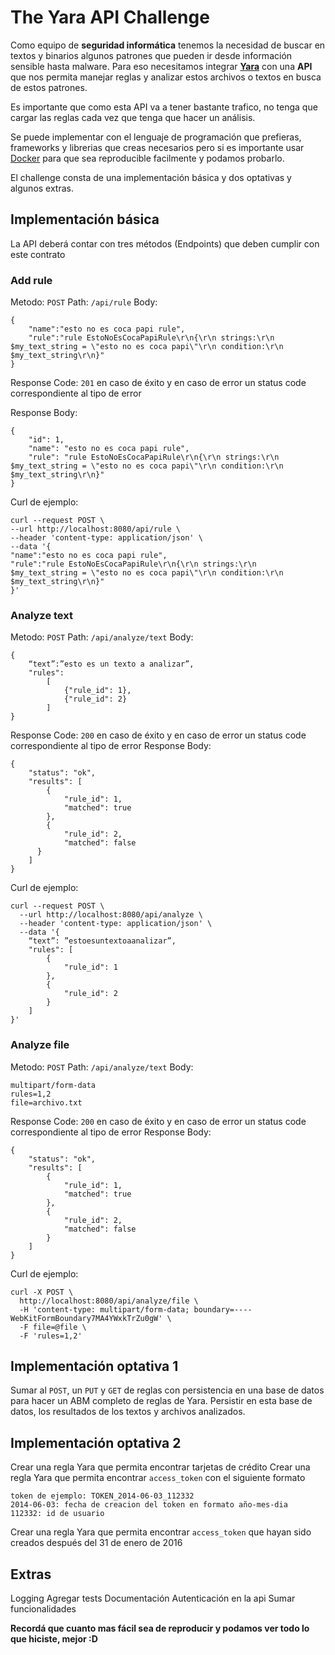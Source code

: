 # The Yara API Challenge

Como equipo de **seguridad informática** tenemos la necesidad de buscar en textos y binarios algunos patrones que pueden ir desde información sensible hasta malware. Para eso necesitamos integrar **[Yara](http://virustotal.github.io/yara/)** con una **API** que nos permita manejar reglas y analizar estos archivos o textos en busca de estos patrones.

Es importante que como esta API va a tener bastante trafico, no tenga que cargar las reglas cada vez que tenga que hacer un análisis.

Se puede implementar con el lenguaje de programación que prefieras, frameworks y librerias que creas necesarios pero si es importante usar [Docker](https://www.docker.com/) para que sea reproducible facilmente y podamos probarlo.

El challenge consta de una implementación básica y dos optativas y algunos extras.


## Implementación básica

La API deberá contar con tres métodos (Endpoints) que deben cumplir con este contrato

### Add rule
Metodo: `POST`
Path: `/api/rule`
Body:

    {
	    "name":"esto no es coca papi rule",
	    "rule":"rule EstoNoEsCocaPapiRule\r\n{\r\n strings:\r\n $my_text_string = \"esto no es coca papi\"\r\n condition:\r\n $my_text_string\r\n}"
    }

Response Code: `201` en caso de éxito y en caso de error un status code correspondiente al tipo de error

Response Body:

    {
	    "id": 1,
	    "name": "esto no es coca papi rule",
	    "rule": "rule EstoNoEsCocaPapiRule\r\n{\r\n strings:\r\n $my_text_string = \"esto no es coca papi\"\r\n condition:\r\n $my_text_string\r\n}"
    }
   
Curl de ejemplo:
   
    curl --request POST \
    --url http://localhost:8080/api/rule \
    --header 'content-type: application/json' \
    --data '{
    "name":"esto no es coca papi rule",
    "rule":"rule EstoNoEsCocaPapiRule\r\n{\r\n strings:\r\n $my_text_string = \"esto no es coca papi\"\r\n condition:\r\n $my_text_string\r\n}"
    }'

  ### Analyze text
Metodo: `POST`
Path: `/api/analyze/text`
Body:

    {
	    “text”:”esto es un texto a analizar”,
	    "rules": 
		    [
			    {"rule_id": 1},
			    {"rule_id": 2}
		    ]
    }
 Response Code: `200` en caso de éxito y en caso de error un status code correspondiente al tipo de error
 Response Body:

    {
		"status": "ok",
		"results": [
			{
				"rule_id": 1,
				"matched": true
			},
			{
				"rule_id": 2,
				"matched": false
		  }
		]
	}

   Curl de ejemplo:   

    curl --request POST \
      --url http://localhost:8080/api/analyze \
      --header 'content-type: application/json' \
      --data '{
    	“text”: ”estoesuntextoaanalizar”,
    	"rules": [
    		{
    			"rule_id": 1
    		},
    		{
    			"rule_id": 2
    		}
    	]
    }'

### Analyze file
Metodo: `POST`
Path: `/api/analyze/text`
Body:  

    multipart/form-data
    rules=1,2
    file=archivo.txt

 Response Code: `200` en caso de éxito y en caso de error un status code correspondiente al tipo de error
 Response Body:

    {
		"status": "ok",
		"results": [
			{
				"rule_id": 1,
				"matched": true
			},
			{
				"rule_id": 2,
				"matched": false
			}
		]
	}

Curl de ejemplo:

    curl -X POST \
      http://localhost:8080/api/analyze/file \
      -H 'content-type: multipart/form-data; boundary=----WebKitFormBoundary7MA4YWxkTrZu0gW' \
      -F file=@file \
      -F 'rules=1,2'

## Implementación optativa 1
Sumar al `POST`, un `PUT` y `GET` de reglas con persistencia en una base de datos para hacer un ABM completo de reglas de Yara.
Persistir en esta base de datos, los resultados de los textos y archivos analizados.

## Implementación optativa 2
Crear una regla Yara que permita encontrar tarjetas de crédito
Crear una regla Yara que permita encontrar `access_token` con el siguiente formato

    token de ejemplo: TOKEN_2014-06-03_112332
    2014-06-03: fecha de creacion del token en formato año-mes-dia
    112332: id de usuario

Crear una regla Yara que permita encontrar `access_token` que hayan sido creados después del 31 de enero de 2016

## Extras
Logging
Agregar tests
Documentación
Autenticación en la api
Sumar funcionalidades

**Recordá que cuanto mas fácil sea de reproducir y podamos ver todo lo que hiciste, mejor :D**

